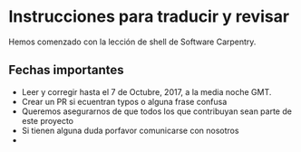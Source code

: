 # Instrucciones para traducir y revisar

Hemos comenzado con la lección de shell de Software Carpentry.

## Fechas importantes

* Leer y corregir hasta el 7 de Octubre, 2017, a la media noche GMT.  
* Crear un PR si ecuentran typos o alguna frase confusa
* Queremos asegurarnos de que todos los que contribuyan sean parte de este proyecto
* Si tienen alguna duda porfavor comunicarse con nosotros
* 
